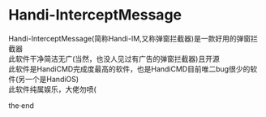 # Handi-InterceptMessage      
      
Handi-InterceptMessage(简称Handi-IM,又称弹窗拦截器)是一款好用的弹窗拦截器      
此软件干净简洁无广(当然，也没人见过有广告的弹窗拦截器)且开源      
此软件是HandiCMD完成度最高的软件，也是HandiCMD目前唯二bug很少的软件(另一个是HandiOS)      
此软件纯属娱乐，大佬勿喷(      
      
 the·end
